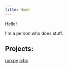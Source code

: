 ```yaml
---
title: Home
---
```

Hello!

I'm a person who does stuff.

## Projects:
[run.py](http://runpy.oddcell.ca)
[a:bc](http://abc.oddcell.ca)
